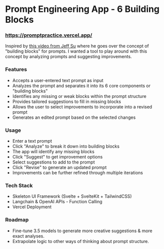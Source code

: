 # Prompt Engineering App - 6 Building Blocks

### https://promptpractice.vercel.app/

Inspired by [this video from Jeff Su](https://www.youtube.com/embed/jC4v5AS4RIM?si=Vd9pLM6Jd_iy7jma) where he goes over the concept of "building blocks" for prompts.
I wanted a tool to play around with this concept by analyzing prompts and suggesting improvements.
### Features
- Accepts a user-entered text prompt as input
- Analyzes the prompt and separates it into its 6 core components or "building blocks"
- Identifies any missing or weak blocks within the prompt structure
- Provides tailored suggestions to fill in missing blocks
- Allows the user to select improvements to incorporate into a revised prompt
- Generates an edited prompt based on the selected changes
### Usage
- Enter a text prompt
- Click "Analyze" to break it down into building blocks
- The app will identify any missing blocks
- Click "Suggest" to get improvement options
- Select suggestions to add to the prompt
- Click "Revise" to generate an updated prompt
- Improvements can be further refined through multiple iterations
### Tech Stack
- Skeleton UI Framework (Svelte + SvelteKit + TailwindCSS)
- Langchain & OpenAI APIs - Function Calling
- Vercel Deployment
### Roadmap
- Fine-tune 3.5 models to generate more creative suggestions & more exact analyses.
- Extrapolate logic to other ways of thinking about prompt structure.
